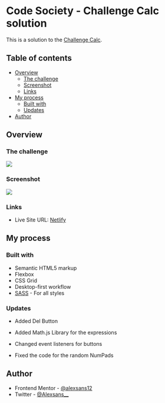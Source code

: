 # Code Society - Challenge Calc solution

This is a solution to the [Challenge Calc](https://discord.gg/ndbz7d9g). 

## Table of contents

- [Overview](#overview)
  - [The challenge](#the-challenge)
  - [Screenshot](#screenshot)
  - [Links](#links)
- [My process](#my-process)
  - [Built with](#built-with)
  - [Updates](#Updates)
- [Author](#author)

## Overview

### The challenge

![](https://cdn.discordapp.com/attachments/885006350151733278/893692593010016407/unknown.png)

### Screenshot

![](https://i.imgur.com/AsdPWBq.png)

### Links

- Live Site URL: [Netlify](https://alexsans-challenge-calculator.netlify.app/)

## My process

### Built with

- Semantic HTML5 markup
- Flexbox
- CSS Grid
- Desktop-first workflow
- [SASS](https://sass-lang.com/) - For all styles

### Updates
- Added Del Button
- Added Math.js Library for the expressions
- Changed event listeners for buttons

- Fixed the code for the random NumPads

## Author

- Frontend Mentor - [@alexsans12](https://www.frontendmentor.io/profile/alexsans12)
- Twitter - [@Alexsans__](https://www.twitter.com/Alexsans__)